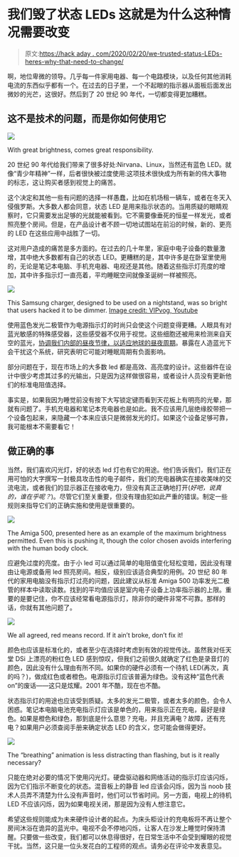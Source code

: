 # 我们毁了状态 LEDs 这就是为什么这种情况需要改变

> 原文:[https://hack aday . com/2020/02/20/we-trusted-status-LEDs-heres-why-that-need-to-change/](https://hackaday.com/2020/02/20/we-ruined-status-leds-heres-why-that-needs-to-change/)

啊，地位卑微的领导。几乎每一件家用电器、每一个电路模块，以及任何其他消耗电流的东西似乎都有一个。在过去的日子里，一个不起眼的指示器从面板后面发出微妙的光芒，这很好。然后到了 20 世纪 90 年代，一切都变得更加糟糕。

## 这不是技术的问题，而是你如何使用它

![](../Images/7fd7c01f1ec47d2105cca4b942b6c702.png)

With great brightness, comes great responsibility.

20 世纪 90 年代给我们带来了很多好处:Nirvana、Linux，当然还有蓝色 LED。就像“青少年精神”一样，后者很快被过度使用:这项技术很快成为所有新的伟大事物的标志，这让购买者感到视觉上的痛苦。

这个决定和其他一些有问题的选择一样愚蠢，比如在机场租一辆车，或者在冬天入侵俄罗斯。大多数人都会同意，状态 LED 是用来指示状态的。当用质疑的眼睛观察时，它只需要发出足够的光就能被看到。它不需要像垂死的恒星一样发光，或者照亮整个房间。但是，在产品设计者不顾一切地试图站在前沿的时候，新的、更亮的 LED 在这些应用中战胜了一切。

这对用户造成的痛苦是多方面的。在过去的几十年里，家庭中电子设备的数量激增，其中绝大多数都有自己的状态 LED。更糟糕的是，其中许多是在卧室里使用的，无论是笔记本电脑、手机充电器、电视还是其他。随着这些指示灯亮度的增加，其中许多指示灯一直亮着，平均睡眠空间就像圣诞树一样被照亮。

[![](../Images/00994fc53fa735851aee31a4aade6916.png)](https://www.youtube.com/watch?v=Oioxe4VJlmc)

This Samsung charger, designed to be used on a nightstand, was so bright that users hacked it to be dimmer. [Image credit: VIPvog, Youtube](https://www.youtube.com/watch?v=Oioxe4VJlmc)

使用蓝色发光二极管作为电源指示灯的时尚只会使这个问题变得更糟。人眼具有对蓝光敏感的特殊感受器，这些感受器不仅用于视觉。这些细胞还被用来检测来自天空的蓝光，[协调我们内部的昼夜节律，以适应地球的昼夜周期](https://www.health.harvard.edu/staying-healthy/blue-light-has-a-dark-side)。暴露在人造蓝光下会干扰这个系统，研究表明它可能对睡眠周期有负面影响。

部分问题在于，现在市场上的大多数 led 都是高效、高亮度的设计。这些器件在设计中很少考虑其过多的光输出，只是因为这样做很容易，或者设计人员没有更新他们的标准电阻值选择。

事实是，如果我因为睡觉前没有按下大写锁定键而看到天花板上有明亮的光晕，那就有问题了。手机充电器和笔记本充电器也是如此。我不应该用几层绝缘胶带把一个设备包起来，来隐藏一个本来应该只是微弱发光的灯。如果这个设备足够可靠，我可能根本不需要看它！

## 做正确的事

当然，我们喜欢闪光灯，好的状态 led 灯也有它的用途。他们告诉我们，我们正在用可怕的大字撰写一封极具攻击性的电子邮件，我们的充电器确实在接收美味的交流电流，或者我们的显示器正在接收电力，但没有真正正确地打开(*好吧，说真的，谁在乎呢？*)。尽管它们至关重要，但没有理由犯如此严重的错误。制定一些规则来指导它们的正确实施和使用是很重要的。

![](../Images/e5dd5cc9a056987072d105b537c81c3d.png)

The Amiga 500, presented here as an example of the maximum brightness permitted. Even this is pushing it, though the color chosen avoids interfering with the human body clock.

应避免过度的亮度。由于小 led 可以通过简单的电阻值变化轻松变暗，因此没有理由让电源或备用 led 照亮房间。相反，级别应该适合典型的用例。20 世纪 80 年代的家用电脑没有指示灯过亮的问题，因此建议从标准 Amiga 500 功率发光二极管的样本中读取读数。找到的平均值应该是室内电子设备上功率指示器的上限。重要的是要记住，你不应该经常看电源指示灯，除非你的硬件非常不可靠。那样的话，你就有其他问题了。

![](../Images/af8c2904fa4624b44f390b7ff4027cfb.png)

We all agreed, red means record. If it ain’t broke, don’t fix it!

颜色也应该是标准化的，或者至少在选择时考虑到有效的视觉传达。虽然我对任天堂 DSi 上漂亮的粉红色 LED 感到惊叹，但我们之前很久就确定了红色是录音灯的颜色，因此没有什么理由有所不同。如果你的硬件必须有一个待机 LED(再次，真的吗？)，做成红色或者橙色。电源指示灯应该普遍为绿色。没有这种“蓝色代表 on”的废话——这只是炫耀。2001 年不酷，现在也不酷。

状态指示灯的用途也应该受到质疑。太多的发光二极管，或者太多的颜色，会令人困惑。笔记本电脑电池充电指示灯应该是单色的，用来指示正在充电，最好是绿色。如果是橙色和绿色，那到底是什么意思？充电，并且充满电？故障，还有充电？如果用户必须查阅手册来确定状态 LED 的含义，您可能会做得更好。

![](../Images/e0797a650990db58dc22719830323e93.png)

The “breathing” animation is less distracting than flashing, but is it really necessary?

只能在绝对必要的情况下使用闪光灯。硬盘驱动器和网络活动的指示灯应该闪烁，因为它们指示不断变化的状态。混音板上的静音 led 应该会闪烁，因为当 noob 技术人员弄不清楚为什么没有声音时，他们可以节省时间。另一方面，电视上的待机 LED 不应该闪烁，因为如果电视关闭，那是因为没有人想注意它。

希望这些规则能成为未来硬件设计者的起点。为床头柜设计的充电板将不再让整个房间沐浴在诡异的蓝光中。电视不会不停地闪烁，让客人在沙发上睡觉时保持清醒。只要做一些改变，我们都可以休息得很好，在日常生活中不会受到耀眼的视觉干扰。当然，这只是一位头发花白的工程师的观点。请务必在评论中发表意见。